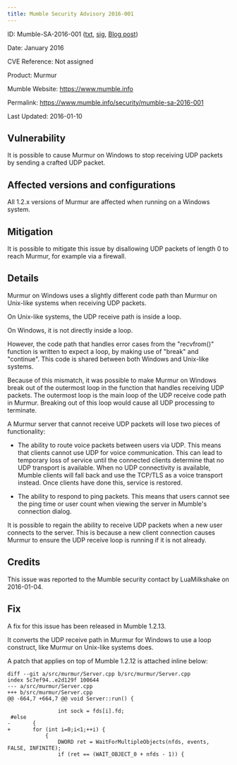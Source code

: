 ```yaml
---
title: Mumble Security Advisory 2016-001
---
```


ID:              Mumble-SA-2016-001 ([txt](../Mumble-SA-2016-001.txt), [sig](../Mumble-SA-2016-001.txt.sig), [Blog post](/blog/mumble-1.2.13/))

Date:            January 2016

CVE Reference:   Not assigned

Product:         Murmur

Mumble Website:  https://www.mumble.info

Permalink:       https://www.mumble.info/security/mumble-sa-2016-001

Last Updated:    2016-01-10

## Vulnerability

It is possible to cause Murmur on Windows to stop receiving UDP packets by sending a crafted UDP packet.

## Affected versions and configurations
All 1.2.x versions of Murmur are affected when running on a Windows system.

## Mitigation
It is possible to mitigate this issue by disallowing UDP packets of length 0 to reach Murmur, for example via a firewall.

## Details

Murmur on Windows uses a slightly different code path than Murmur on Unix-like systems when receiving UDP packets.

On Unix-like systems, the UDP receive path is inside a loop.

On Windows, it is not directly inside a loop.

However, the code path that handles error cases from the "recvfrom()" function is written to expect a loop, by making use of "break" and "continue". This code is shared between both Windows and Unix-like systems.

Because of this mismatch, it was possible to make Murmur on Windows break out of the outermost loop in the function that handles receiving UDP packets. The outermost loop is the main loop of the UDP receive code path in Murmur. Breaking out of this loop would cause all UDP processing to terminate.

A Murmur server that cannot receive UDP packets will lose two pieces of functionality:

- The ability to route voice packets between users via UDP. This means that clients cannot use UDP for voice communication. This can lead to temporary loss of service until the connected clients determine that no UDP transport is available. When no UDP connectivity is available, Mumble clients will fall back and use the TCP/TLS as a voice transport instead. Once clients have done this, service is restored.

- The ability to respond to ping packets.
  This means that users cannot see the ping time or user count when viewing the server in Mumble's connection dialog.

It is possible to regain the ability to receive UDP packets when a new user connects to the server. This is because a new client connection causes Murmur to ensure the UDP receive loop is running if it is not already.

## Credits

This issue was reported to the Mumble security contact by LuaMilkshake on 2016-01-04.

## Fix

A fix for this issue has been released in Mumble 1.2.13.

It converts the UDP receive path in Murmur for Windows to use a loop construct, like Murmur on Unix-like systems does.

A patch that applies on top of Mumble 1.2.12 is attached inline below:

```
diff --git a/src/murmur/Server.cpp b/src/murmur/Server.cpp
index 5c7ef94..e2d129f 100644
--- a/src/murmur/Server.cpp
+++ b/src/murmur/Server.cpp
@@ -664,7 +664,7 @@ void Server::run() {

 				int sock = fds[i].fd;
 #else
-		{
+		for (int i=0;i<1;++i) {
 			{
 				DWORD ret = WaitForMultipleObjects(nfds, events, FALSE, INFINITE);
 				if (ret == (WAIT_OBJECT_0 + nfds - 1)) {
```
